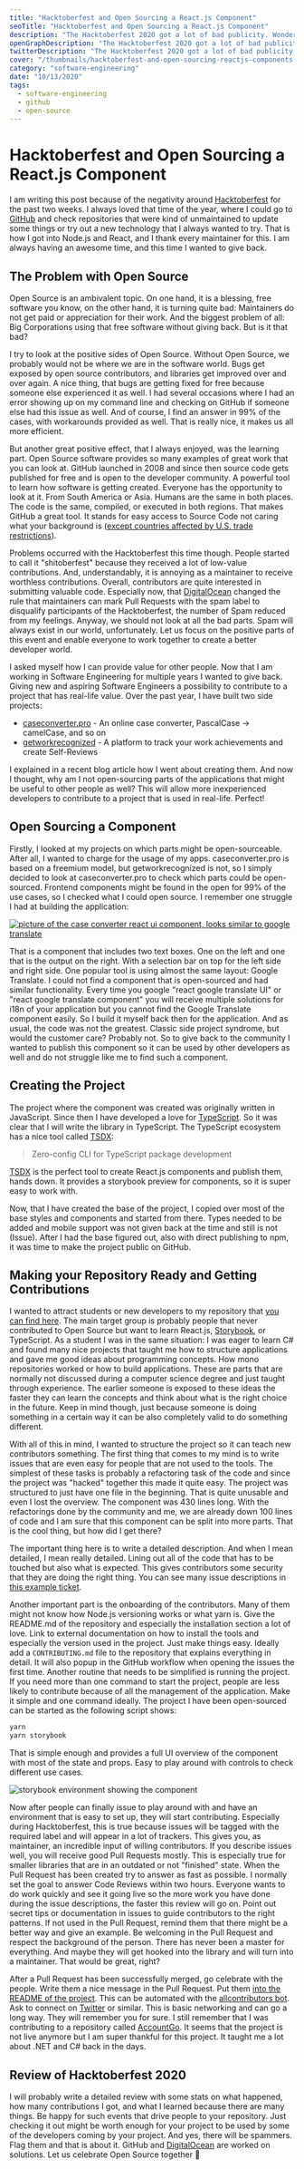 ```yaml
---
title: "Hacktoberfest and Open Sourcing a React.js Component"
seoTitle: "Hacktoberfest and Open Sourcing a React.js Component"
description: "The Hacktoberfest 2020 got a lot of bad publicity. Wondering how you can make it a good experience? Read this article to get some tips and tricks how I got over 500 clicks on my repository and why Hacktoberfest is good for the community."
openGraphDescription: "The Hacktoberfest 2020 got a lot of bad publicity. Wondering how you can make it a good experience? Read this article to get some tips and tricks how I got over 500 clicks on my repository and why Hacktoberfest is good for the community."
twitterDescription: "The Hacktoberfest 2020 got a lot of bad publicity. Wondering how you can make it a good experience? Read this article to get some tips and tricks how I got over 500 clicks on my repository and why Hacktoberfest is good for the community."
cover: "/thumbnails/hacktoberfest-and-open-sourcing-reactjs-components.png"
category: "software-engineering"
date: "10/13/2020"
tags:
  - software-engineering
  - github
  - open-source
---
```


# Hacktoberfest and Open Sourcing a React.js Component

I am writing this post because of the negativity around [Hacktoberfest](https://hacktoberfest.digitalocean.com/) for the past two weeks. I always loved that time of the year, where I could go to [GitHub](https://github.com/) and check repositories that were kind of unmaintained to update some things or try out a new technology that I always wanted to try. That is how I got into Node.js and React, and I thank every maintainer for this. I am always having an awesome time, and this time I wanted to give back.

## The Problem with Open Source

Open Source is an ambivalent topic. On one hand, it is a blessing, free software you know, on the other hand, it is turning quite bad: Maintainers do not get paid or appreciation for their work. And the biggest problem of all: Big Corporations using that free software without giving back. But is it that bad?

I try to look at the positive sides of Open Source. Without Open Source, we probably would not be where we are in the software world. Bugs get exposed by open source contributors, and libraries get improved over and over again. A nice thing, that bugs are getting fixed for free because someone else experienced it as well. I had several occasions where I had an error showing up on my command line and checking on GitHub if someone else had this issue as well. And of course, I find an answer in 99% of the cases, with workarounds provided as well. That is really nice, it makes us all more efficient.

But another great positive effect, that I always enjoyed, was the learning part. Open Source software provides so many examples of great work that you can look at. GitHub launched in 2008 and since then source code gets published for free and is open to the developer community. A powerful tool to learn how software is getting created. Everyone has the opportunity to look at it. From South America or Asia. Humans are the same in both places. The code is the same, compiled, or executed in both regions. That makes GitHub a great tool. It stands for easy access to Source Code not caring what your background is ([except countries affected by U.S. trade restrictions](https://techcrunch.com/2019/07/29/github-ban-sanctioned-countries/)).

Problems occurred with the Hacktoberfest this time though. People started to call it "shitoberfest" because they received a lot of low-value contributions. And, understandably, it is annoying as a maintainer to receive worthless contributions. Overall, contributors are quite interested in submitting valuable code. Especially now, that [DigitalOcean](https://m.do.co/c/d9bbbb0a22f9) changed the rule that maintainers can mark Pull Requests with the spam label to disqualify participants of the Hacktoberfest, the number of Spam reduced from my feelings. Anyway, we should not look at all the bad parts. Spam will always exist in our world, unfortunately. Let us focus on the positive parts of this event and enable everyone to work together to create a better developer world.

I asked myself how I can provide value for other people. Now that I am working in Software Engineering for multiple years I wanted to give back. Giving new and aspiring Software Engineers a possibility to contribute to a project that has real-life value. Over the past year, I have built two side projects:

- [caseconverter.pro](https://caseconverter.pro/app) - An online case converter, PascalCase → camelCase, and so on
- [getworkrecognized](https://getworkrecognized.com/) - A platform to track your work achievements and create Self-Reviews

I explained in a recent blog article how I went about creating them. And now I thought, why am I not open-sourcing parts of the applications that might be useful to other people as well? This will allow more inexperienced developers to contribute to a project that is used in real-life. Perfect!

## Open Sourcing a Component

Firstly, I looked at my projects on which parts might be open-sourceable. After all, I wanted to charge for the usage of my apps. caseconverter.pro is based on a freemium model, but getworkrecognized is not, so I simply decided to look at caseconverter.pro to check which parts could be open-sourced. Frontend components might be found in the open for 99% of the use cases, so I checked what I could open source. I remember one struggle I had at building the application:

[![picture of the case converter react ui component, looks similar to google translate](./caseconverter.png)](https://github.com/igeligel/react-in-out-textarea)

That is a component that includes two text boxes. One on the left and one that is the output on the right. With a selection bar on top for the left side and right side. One popular tool is using almost the same layout: Google Translate. I could not find a component that is open-sourced and had similar functionality. Every time you google "react google translate UI" or "react google translate component" you will receive multiple solutions for i18n of your application but you cannot find the Google Translate component easily. So I build it myself back then for the application. And as usual, the code was not the greatest. Classic side project syndrome, but would the customer care? Probably not. So to give back to the community I wanted to publish this component so it can be used by other developers as well and do not struggle like me to find such a component.

## Creating the Project

The project where the component was created was originally written in JavaScript. Since then I have developed a love for [TypeScript](https://www.typescriptlang.org/). So it was clear that I will write the library in TypeScript. The TypeScript ecosystem has a nice tool called [TSDX](https://github.com/formium/tsdx):

> Zero-config CLI for TypeScript package development

[TSDX](https://github.com/formium/tsdx) is the perfect tool to create React.js components and publish them, hands down. It provides a storybook preview for components, so it is super easy to work with.

Now, that I have created the base of the project, I copied over most of the base styles and components and started from there. Types needed to be added and mobile support was not given back at the time and still is not (Issue). After I had the base figured out, also with direct publishing to npm, it was time to make the project public on GitHub.

## Making your Repository Ready and Getting Contributions

I wanted to attract students or new developers to my repository that [you can find here](https://github.com/igeligel/react-in-out-textarea). The main target group is probably people that never contributed to Open Source but want to learn React.js, [Storybook](https://storybook.js.org/), or TypeScript. As a student I was in the same situation: I was eager to learn C# and found many nice projects that taught me how to structure applications and gave me good ideas about programming concepts. How mono repositories worked or how to build applications. These are parts that are normally not discussed during a computer science degree and just taught through experience. The earlier someone is exposed to these ideas the faster they can learn the concepts and think about what is the right choice in the future. Keep in mind though, just because someone is doing something in a certain way it can be also completely valid to do something different.

With all of this in mind, I wanted to structure the project so it can teach new contributors something. The first thing that comes to my mind is to write issues that are even easy for people that are not used to the tools. The simplest of these tasks is probably a refactoring task of the code and since the project was "hacked" together this made it quite easy. The project was structured to just have one file in the beginning. That is quite unusable and even I lost the overview. The component was 430 lines long. With the refactorings done by the community and me, we are already down 100 lines of code and I am sure that this component can be split into more parts. That is the cool thing, but how did I get there?

The important thing here is to write a detailed description. And when I mean detailed, I mean really detailed. Lining out all of the code that has to be touched but also what is expected. This gives contributors some security that they are doing the right thing. You can see many issue descriptions in [this example ticket](https://github.com/igeligel/react-in-out-textarea/issues?q=is%3Aissue+is%3Aclosed).

Another important part is the onboarding of the contributors. Many of them might not know how Node.js versioning works or what yarn is. Give the README.md of the repository and especially the installation section a lot of love. Link to external documentation on how to install the tools and especially the version used in the project. Just make things easy. Ideally add a `CONTRIBUTING.md` file to the repository that explains everything in detail. It will also popup in the GitHub workflow when opening the issues the first time. Another routine that needs to be simplified is running the project. If you need more than one command to start the project, people are less likely to contribute because of all the management of the application. Make it simple and one command ideally. The project I have been open-sourced can be started as the following script shows:

```bash
yarn
yarn storybook
```

That is simple enough and provides a full UI overview of the component with most of the state and props. Easy to play around with controls to check different use cases.

![storybook environment showing the component](./storybook-showcase.png)

Now after people can finally issue to play around with and have an environment that is easy to set up, they will start contributing. Especially during Hacktoberfest, this is true because issues will be tagged with the required label and will appear in a lot of trackers. This gives you, as maintainer, an incredible input of willing contributors. If you describe issues well, you will receive good Pull Requests mostly. This is especially true for smaller libraries that are in an outdated or not "finished" state. When the Pull Request has been created try to answer as fast as possible. I normally set the goal to answer Code Reviews within two hours. Everyone wants to do work quickly and see it going live so the more work you have done during the issue descriptions, the faster this review will go on. Point out secret tips or documentation in issues to guide contributors to the right patterns. If not used in the Pull Request, remind them that there might be a better way and give an example. Be welcoming in the Pull Request and respect the background of the person. There has never been a master for everything. And maybe they will get hooked into the library and will turn into a maintainer. That would be great, right?

After a Pull Request has been successfully merged, go celebrate with the people. Write them a nice message in the Pull Request. Put them [into the README of the project](https://github.com/igeligel/react-in-out-textarea#contributors-). This can be automated with the [allcontributors bot](https://allcontributors.org/). Ask to connect on [Twitter](https://twitter.com/kevinpeters_) or similar. This is basic networking and can go a long way. They will remember you for sure. I still remember that I was contributing to a repository called [AccountGo](https://github.com/AccountGo/accountgo). It seems that the project is not live anymore but I am super thankful for this project. It taught me a lot about .NET and C# back in the days.

## Review of Hacktoberfest 2020

I will probably write a detailed review with some stats on what happened, how many contributions I got, and what I learned because there are many things. Be happy for such events that drive people to your repository. Just checking it out might be worth enough for your project to be used by some of the developers coming by your project. And yes, there will be spammers. Flag them and that is about it. GitHub and [DigitalOcean](https://m.do.co/c/d9bbbb0a22f9) are worked on solutions. Let us celebrate Open Source together 🎉
